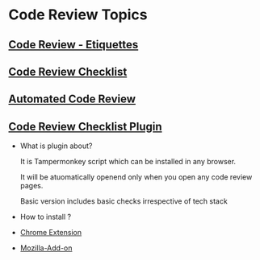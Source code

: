 # Code Review Topics

## [Code Review - Etiquettes](https://github.com/nileshsalpe/code-review-list/blob/master/Code%20Review%20-%20Etiquettes.md)
## [Code Review Checklist]()
## [Automated Code Review]()
## [Code Review Checklist Plugin](https://github.com/nileshsalpe/code-review-list/blob/master/code-review-list.js)
   - What is plugin about?
     
     It is Tampermonkey script which can be installed in any browser.
     
      It will be  atuomatically openend only when you open any code review pages.
      
      Basic version includes basic checks irrespective of tech stack 
      
   - How to install ?
   
   - [Chrome Extension](https://chrome.google.com/webstore/detail/tampermonkey/dhdgffkkebhmkfjojejmpbldmpobfkfo?hl=en)
   - [Mozilla-Add-on](https://addons.mozilla.org/en-CA/firefox/addon/tampermonkey)
    

